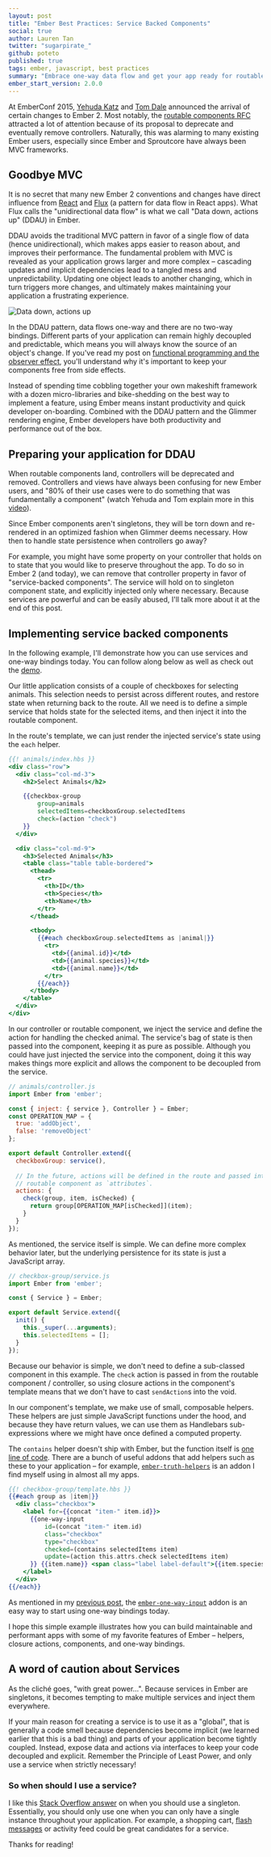 ```yaml
---
layout: post
title: "Ember Best Practices: Service Backed Components"
social: true
author: Lauren Tan
twitter: "sugarpirate_"
github: poteto
published: true
tags: ember, javascript, best practices
summary: "Embrace one-way data flow and get your app ready for routable components."
ember_start_version: 2.0.0
---
```


At EmberConf 2015, [Yehuda Katz][yehuda] and [Tom Dale][tomdale] announced the arrival of certain changes to Ember 2. Most notably, the [routable components RFC][rfc] attracted a lot of attention because of its proposal to deprecate and eventually remove controllers. Naturally, this was alarming to many existing Ember users, especially since Ember and Sproutcore have always been MVC frameworks. 

## Goodbye MVC

It is no secret that many new Ember 2 conventions and changes have direct influence from [React][react] and [Flux][flux] (a pattern for data flow in React apps). What Flux calls the "unidirectional data flow" is what we call "Data down, actions up" (DDAU) in Ember. 

DDAU avoids the traditional MVC pattern in favor of a single flow of data (hence unidirectional), which makes apps easier to reason about, and improves their performance. The fundamental problem with MVC is revealed as your application grows larger and more complex – cascading updates and implicit dependencies lead to a tangled mess and unpredictability. Updating one object leads to another changing, which in turn triggers more changes, and ultimately makes maintaining your application a frustrating experience.

![Data down, actions up][ddau-diagram]

In the DDAU pattern, data flows one-way and there are no two-way bindings. Different parts of your application can remain highly decoupled and predictable, which means you will always know the source of an object's change. If you've read my post on [functional programming and the observer effect][fp-blogpost], you'll understand why it's important to keep your components free from side effects.

Instead of spending time cobbling together your own makeshift framework with a dozen micro-libraries and bike-shedding on the best way to implement a feature, using Ember means instant productivity and quick developer on-boarding. Combined with the DDAU pattern and the Glimmer rendering engine, Ember developers have both productivity and performance out of the box. 

## Preparing your application for DDAU

When routable components land, controllers will be deprecated and removed. Controllers and views have always been confusing for new Ember users, and "80% of their use cases were to do something that was fundamentally a component" (watch Yehuda and Tom explain more in this [video][routable-video]).

Since Ember components aren't singletons, they will be torn down and re-rendered in an optimized fashion when Glimmer deems necessary. How then to handle state persistence when controllers go away? 

For example, you might have some property on your controller that holds on to state that you would like to preserve throughout the app. To do so in Ember 2 (and today), we can remove that controller property in favor of "service-backed components". The service will hold on to singleton component state, and explicitly injected only where necessary. Because services are powerful and can be easily abused, I'll talk more about it at the end of this post.

## Implementing service backed components

In the following example, I'll demonstrate how you can use services and one-way bindings today. You can follow along below as well as check out the [demo][demo].

Our little application consists of a couple of checkboxes for selecting animals. This selection needs to persist across different routes, and restore state when returning back to the route. All we need is to define a simple service that holds state for the selected items, and then inject it into the routable component.

In the route's template, we can just render the injected service's state using the `each` helper. 

```hbs
{{! animals/index.hbs }}
<div class="row">
  <div class="col-md-3">
    <h2>Select Animals</h2>

    {{checkbox-group
        group=animals
        selectedItems=checkboxGroup.selectedItems
        check=(action "check")
    }}
  </div>

  <div class="col-md-9">
    <h3>Selected Animals</h3>
    <table class="table table-bordered">
      <thead>
        <tr>
          <th>ID</th>
          <th>Species</th>
          <th>Name</th>
        </tr>
      </thead>

      <tbody>
        {{#each checkboxGroup.selectedItems as |animal|}}
          <tr>
            <td>{{animal.id}}</td>
            <td>{{animal.species}}</td>
            <td>{{animal.name}}</td>
          </tr>
        {{/each}}
      </tbody>
    </table>
  </div>
</div>
```

In our controller or routable component, we inject the service and define the action for handling the checked animal. The service's bag of state is then passed into the component, keeping it as pure as possible. Although you could have just injected the service into the component, doing it this way makes things more explicit and allows the component to be decoupled from the service. 

```js
// animals/controller.js
import Ember from 'ember';

const { inject: { service }, Controller } = Ember;
const OPERATION_MAP = {
  true: 'addObject',
  false: 'removeObject'
};

export default Controller.extend({
  checkboxGroup: service(),
  
  // In the future, actions will be defined in the route and passed into the 
  // routable component as `attributes`.
  actions: {
    check(group, item, isChecked) {
      return group[OPERATION_MAP[isChecked]](item);
    }
  }
});
```

As mentioned, the service itself is simple. We can define more complex behavior later, but the underlying persistence for its state is just a JavaScript array.

```js
// checkbox-group/service.js
import Ember from 'ember';

const { Service } = Ember;

export default Service.extend({
  init() {
    this._super(...arguments);
    this.selectedItems = [];
  }
});
```

Because our behavior is simple, we don't need to define a sub-classed component in this example. The `check` action is passed in from the routable component / controller, so using closure actions in the component's template means that we don't have to cast `sendAction`s into the void.

In our component's template, we make use of small, composable helpers. These helpers are just simple JavaScript functions under the hood, and because they have return values, we can use them as Handlebars sub-expressions where we might have once defined a computed property. 

The `contains` helper doesn't ship with Ember, but the function itself is [one line of code][contains-helper]. There are a bunch of useful addons that add helpers such as these to your application – for example, [`ember-truth-helpers`][truth-helpers] is an addon I find myself using in almost all my apps.

```hbs
{{! checkbox-group/template.hbs }}
{{#each group as |item|}}
  <div class="checkbox">
    <label for={{concat "item-" item.id}}>
      {{one-way-input
          id=(concat "item-" item.id)
          class="checkbox"
          type="checkbox"
          checked=(contains selectedItems item)
          update=(action this.attrs.check selectedItems item)
      }} {{item.name}} <span class="label label-default">{{item.species}}</span>
    </label>
  </div>
{{/each}}
```

As mentioned in my [previous post][fp-blogpost], the [`ember-one-way-input`][oneway] addon is an easy way to start using one-way bindings today. 

I hope this simple example illustrates how you can build maintainable and performant apps with some of my favorite features of Ember – helpers, closure actions, components, and one-way bindings.

## A word of caution about Services

As the cliché goes, "with great power...". Because services in Ember are singletons, it becomes tempting to make multiple services and inject them everywhere. 

If your main reason for creating a service is to use it as a "global", that is generally a code smell because dependencies become implicit (we learned earlier that this is a bad thing) and parts of your application become tightly coupled. Instead, expose data and actions via interfaces to keep your code decoupled and explicit. Remember the Principle of Least Power, and only use a service when strictly necessary!

### So when should I use a service?

I like this [Stack Overflow answer][stackoverflow] on when you should use a singleton. Essentially, you should only use one when you can only have a single instance throughout your application. For example, a shopping cart, [flash messages][ember-cli-flash] or activity feed could be great candidates for a service.

Thanks for reading!

[contains-helper]: https://github.com/poteto/component-best-practices/blob/master/app%2Fhelpers%2Fcontains.js?ts=2
[ddau-diagram]: https://i.imgur.com/A6gg5zA.png
[demo]: https://poteto.github.io/component-best-practices/#/service-backed
[ember-cli-flash]: https://github.com/poteto/ember-cli-flash
[eventbus]: http://www.thesoftwaresimpleton.com/blog/2015/04/27/event-bus/
[flux]: https://facebook.github.io/flux/docs/overview.html#content
[fp-blogpost]: https://dockyard.com/blog/2015/11/16/best-practices-functional-programming-and-the-observer-effect
[oneway]: https://github.com/dockyard/ember-one-way-input
[react]: https://facebook.github.io/react/
[rfc]: https://github.com/emberjs/rfcs/pull/38
[routable-video]: https://www.youtube.com/watch?v=QgycDZjOnIg
[stackoverflow]: http://stackoverflow.com/a/142450/4259952
[tomdale]: https://twitter.com/tomdale
[truth-helpers]: https://www.npmjs.com/package/ember-truth-helpers
[yehuda]: https://twitter.com/wycats
